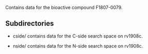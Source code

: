 Contains data for the bioactive compound F1807-0079.

## Subdirectories

- cside/ contains data for the C-side search space on rv1908c.

- nside/ contains data for the N-side search space on rv1908c.

